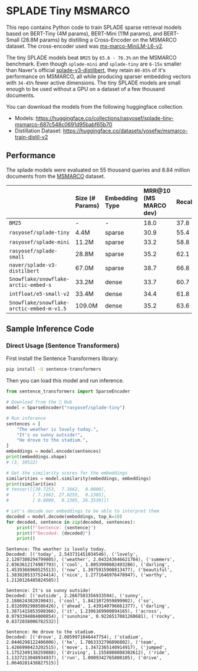 # SPLADE Tiny MSMARCO

This repo contains Python code to train SPLADE sparse retrieval models based on BERT-Tiny (4M params), BERT-Mini (11M params), and BERT-Small (28.8M params) by distilling a Cross-Encoder on the MSMARCO dataset. The cross-encoder used was [ms-marco-MiniLM-L6-v2](https://huggingface.co/cross-encoder/ms-marco-MiniLM-L6-v2). 

The tiny SPLADE models beat `BM25` by `65.6 - 76.3%` on the MSMARCO benchmark. Even though `splade-mini` and `splade-tiny` are `6-15x` smaller than Naver's official [splade-v3-distilbert](https://huggingface.co/naver/splade-v3-distilbert), they retain `80-85%` of it's performance on MSMARCO, all while producing sparser embedding vectors with `34-45%` fewer active dimensions. The tiny SPLADE models are small enough to be used without a GPU on a dataset of a few thousand documents. 

You can download the models from the following huggingface collection.

- Models: https://huggingface.co/collections/rasyosef/splade-tiny-msmarco-687c548c0691d95babf65b70
- Distillation Dataset: https://huggingface.co/datasets/yosefw/msmarco-train-distil-v2

## Performance

The splade models were evaluated on 55 thousand queries and 8.84 million documents from the [MSMARCO](https://huggingface.co/datasets/microsoft/ms_marco) dataset.

||Size (# Params)|Embedding Type|MRR@10 (MS MARCO dev)|Recall@10|Corpus Active Dims|
|:-|:------------|:-------------|:--------------------|:--------|:-----------------|
|`BM25`|-|-|18.0|37.8|-|
|`rasyosef/splade-tiny`|4.4M|sparse|30.9|55.4|127.1|
|`rasyosef/splade-mini`|11.2M|sparse|33.2|58.8|106.5|
|`rasyosef/splade-small`|28.8M|sparse|35.2|62.1|179.2|
|`naver/splade-v3-distilbert`|67.0M|sparse|38.7|66.8|192.3|
|`Snowflake/snowflake-arctic-embed-s`|33.2M |dense|33.7|60.7|384|
|`intfloat/e5-small-v2`|33.4M|dense|34.4|61.8|384|
|`Snowflake/snowflake-arctic-embed-m-v1.5`|109.0M|dense|35.2|63.6|768|

## Sample Inference Code

### Direct Usage (Sentence Transformers)

First install the Sentence Transformers library:

```bash
pip install -U sentence-transformers
```

Then you can load this model and run inference.

```python
from sentence_transformers import SparseEncoder

# Download from the 🤗 Hub
model = SparseEncoder("rasyosef/splade-tiny")

# Run inference
sentences = [
    "The weather is lovely today.",
    "It's so sunny outside!",
    "He drove to the stadium.",
]
embeddings = model.encode(sentences)
print(embeddings.shape)
# (3, 30522)

# Get the similarity scores for the embeddings
similarities = model.similarity(embeddings, embeddings)
print(similarities)
# tensor([[39.7253,  7.1662,  0.0000],
#         [ 7.1662, 27.0255,  0.1385],
#         [ 0.0000,  0.1385, 26.3539]])

# Let's decode our embeddings to be able to interpret them
decoded = model.decode(embeddings, top_k=10)
for decoded, sentence in zip(decoded, sentences):
    print(f"Sentence: {sentence}")
    print(f"Decoded: {decoded}")
    print()
```

```
Sentence: The weather is lovely today.
Decoded: [('today', 2.543731451034546), ('lovely', 2.1207380294799805), ('weather', 2.043243646621704), ('summers', 2.0363612174987793), ('cool', 1.8053990602493286), ('darling', 1.4539366960525513), ('now', 1.3975915908813477), ('beautiful', 1.3838205337524414), ('nice', 1.2771646976470947), ('worthy', 1.2120126485824585)]

Sentence: It's so sunny outside!
Decoded: [('outside', 2.2667503356933594), ('sunny', 2.188624382019043), ('cool', 1.8421072959899902), ('so', 1.8326992988586426), ('ahead', 1.439140796661377), ('darling', 1.3871415853500366), ('it', 1.2396169900894165), ('across', 0.9793394804000854), ('sunshine', 0.9226517081260681), ('rocky', 0.8372038006782532)]

Sentence: He drove to the stadium.
Decoded: [('drove', 2.0859971046447754), ('stadium', 2.0446298122406006), ('he', 1.7063332796096802), ('team', 1.4266990423202515), ('move', 1.3472365140914917), ('jumped', 1.1752349138259888), ('driving', 1.1558808088302612), ('ride', 1.1327213048934937), ('run', 1.0909342765808105), ('drive', 1.0640281438827515)]
```
